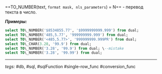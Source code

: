 ==TO_NUMBER(text, `format mask, nls_parameters`) = N== - перевод текста в число.

***Примеры:***
```sql
select TO\_NUMBER('$8534855.77', '$9999999999.999') from dual;  
select TO\_NUMBER('485,5.77', '999999999.999') from dual;  
select TO\_NUMBER('<485,5.77>', '999999999.999PR') from dual;  
select TO\_CHAR(3.28, '99.9') from dual;  
select TO\_NUMBER('3.28', '99.9') from dual; \--mistake
select TO\_NUMBER('3.28', '99.99') from dual;
```
---
*tegs:* #db, #sql, #sqlFunction #single-row_func #conversion_func 